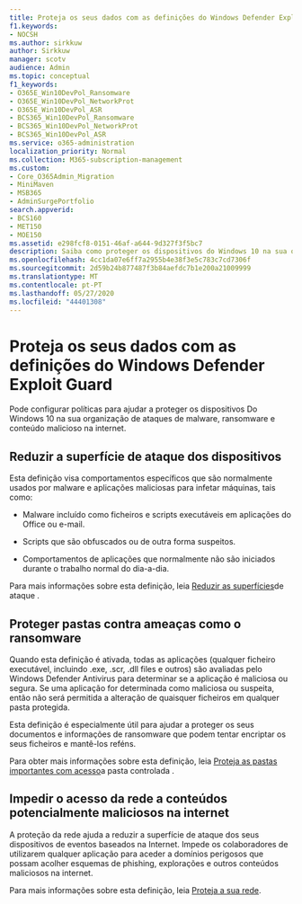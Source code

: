 ```yaml
---
title: Proteja os seus dados com as definições do Windows Defender Exploit Guard
f1.keywords:
- NOCSH
ms.author: sirkkuw
author: Sirkkuw
manager: scotv
audience: Admin
ms.topic: conceptual
f1_keywords:
- O365E_Win10DevPol_Ransomware
- O365E_Win10DevPol_NetworkProt
- O365E_Win10DevPol_ASR
- BCS365_Win10DevPol_Ransomware
- BCS365_Win10DevPol_NetworkProt
- BCS365_Win10DevPol_ASR
ms.service: o365-administration
localization_priority: Normal
ms.collection: M365-subscription-management
ms.custom:
- Core_O365Admin_Migration
- MiniMaven
- MSB365
- AdminSurgePortfolio
search.appverid:
- BCS160
- MET150
- MOE150
ms.assetid: e298fcf8-0151-46af-a644-9d327f3f5bc7
description: Saiba como proteger os dispositivos do Windows 10 na sua organização contra ataques de malware, ransomware e conteúdo malicioso na internet.
ms.openlocfilehash: 4cc1da07e6ff7a2955b4e38f3e5c783c7cd7306f
ms.sourcegitcommit: 2d59b24b877487f3b84aefdc7b1e200a21009999
ms.translationtype: MT
ms.contentlocale: pt-PT
ms.lasthandoff: 05/27/2020
ms.locfileid: "44401308"
---
```

# <a name="protect-your-data-with-windows-defender-exploit-guard-settings"></a>Proteja os seus dados com as definições do Windows Defender Exploit Guard

Pode configurar políticas para ajudar a proteger os dispositivos Do Windows 10 na sua organização de ataques de malware, ransomware e conteúdo malicioso na internet.
  
## <a name="reduce-the-attack-surface-of-devices"></a>Reduzir a superfície de ataque dos dispositivos

Esta definição visa comportamentos específicos que são normalmente usados por malware e aplicações maliciosas para infetar máquinas, tais como:
  
- Malware incluído como ficheiros e scripts executáveis em aplicações do Office ou e-mail.
    
- Scripts que são obfuscados ou de outra forma suspeitos.
    
- Comportamentos de aplicações que normalmente não são iniciados durante o trabalho normal do dia-a-dia.
    
Para mais informações sobre esta definição, leia [Reduzir as superfícies](https://docs.microsoft.com/windows/security/threat-protection/microsoft-defender-atp/exploit-protection)de ataque .
  
## <a name="protect-folders-from-threats-such-as-ransomware"></a>Proteger pastas contra ameaças como o ransomware

Quando esta definição é ativada, todas as aplicações (qualquer ficheiro executável, incluindo .exe, .scr, .dll files e outros) são avaliadas pelo Windows Defender Antivirus para determinar se a aplicação é maliciosa ou segura. Se uma aplicação for determinada como maliciosa ou suspeita, então não será permitida a alteração de quaisquer ficheiros em qualquer pasta protegida.
  
Esta definição é especialmente útil para ajudar a proteger os seus documentos e informações de ransomware que podem tentar encriptar os seus ficheiros e mantê-los reféns.
  
Para obter mais informações sobre esta definição, leia [Proteja as pastas importantes com acesso](https://docs.microsoft.com/mem/configmgr/protect/deploy-use/create-deploy-exploit-guard-policy#bkmk_CFA)a pasta controlada .
  
## <a name="prevent-network-access-to-potentially-malicious-content-on-the-internet"></a>Impedir o acesso da rede a conteúdos potencialmente maliciosos na internet

A proteção da rede ajuda a reduzir a superfície de ataque dos seus dispositivos de eventos baseados na Internet. Impede os colaboradores de utilizarem qualquer aplicação para aceder a domínios perigosos que possam acolher esquemas de phishing, explorações e outros conteúdos maliciosos na internet.
  
Para mais informações sobre esta definição, leia [Proteja a sua rede](https://docs.microsoft.com/mem/configmgr/protect/deploy-use/create-deploy-exploit-guard-policy#bkmk_Nwp).
  

